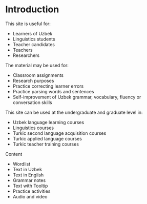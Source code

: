 # Introduction

This site is useful for:   
  
* Learners of Uzbek  
* Linguistics students  
* Teacher candidates  
* Teachers  
* Researchers

The material may be used for:  

* Classroom assignments  
* Research purposes  
* Practice correcting learner errors  
* Practice parsing words and sentences  
* Self-improvement of Uzbek grammar, vocabulary, fluency or conversation skills  

This site can be used at the undergraduate and graduate level in:  

* Uzbek language learning courses
* Linguistics courses
* Turkic second language acquisition courses  
* Turkic applied language courses  
* Turkic teacher training courses  


Content
- Wordlist 
- Text in Uzbek  
- Text in English  
- Grammar notes
- Text with Tooltip  
- Practice activities
- Audio and video
